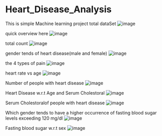 # Heart_Disease_Analysis
This is simple Machine learning project 
total dataSet
![image](https://github.com/LIMON-714/Heart_Disease_Analysis/assets/81027586/7b30d946-fdaf-4a73-a30c-c7cee45e0b9b)

quick overview here 
![image](https://github.com/LIMON-714/Heart_Disease_Analysis/assets/81027586/f7fe7862-b7f5-4c8b-b55e-9ca435b89024)

total count
![image](https://github.com/LIMON-714/Heart_Disease_Analysis/assets/81027586/acd78efa-f790-423a-8e74-0021d08167bc)

gender tends of heart disease(male and female)
![image](https://github.com/LIMON-714/Heart_Disease_Analysis/assets/81027586/304d43e4-6be9-4ec9-9ccc-46d83aee9d71)

the 4 types of pain
![image](https://github.com/LIMON-714/Heart_Disease_Analysis/assets/81027586/533539dc-22d4-4d7a-9792-14093f9312b9)

heart rate vs age
![image](https://github.com/LIMON-714/Heart_Disease_Analysis/assets/81027586/2844bb00-ad72-47cd-a6ee-83bf9447be53)

Number of people with heart disease
![image](https://github.com/LIMON-714/Heart_Disease_Analysis/assets/81027586/29b156cd-4982-482e-bf5d-026fb186b196)

Heart Disease w.r.t Age and Serum Cholestoral
![image](https://github.com/LIMON-714/Heart_Disease_Analysis/assets/81027586/c1cec787-19f2-4a2b-9cc1-d0ff9504d8fe)

Serum Cholestoralof people with heart disease
![image](https://github.com/LIMON-714/Heart_Disease_Analysis/assets/81027586/7a1c1aa1-eff3-4815-be1f-e0a426e31cd0)

Which gender tends to have a higher occurrence of fasting blood sugar levels exceeding 120 mg/dl
![image](https://github.com/LIMON-714/Heart_Disease_Analysis/assets/81027586/ceed9d95-6adf-41b8-a706-9acef4967f05)

Fasting blood sugar w.r.t sex
![image](https://github.com/LIMON-714/Heart_Disease_Analysis/assets/81027586/e1285d48-7480-444b-af1f-87267390b0dd)








